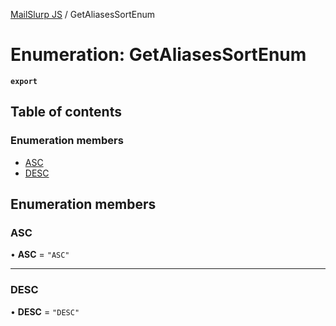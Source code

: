 [MailSlurp JS](../README.md) / GetAliasesSortEnum

# Enumeration: GetAliasesSortEnum

**`export`**

## Table of contents

### Enumeration members

- [ASC](GetAliasesSortEnum.md#asc)
- [DESC](GetAliasesSortEnum.md#desc)

## Enumeration members

### ASC

• **ASC** = `"ASC"`

___

### DESC

• **DESC** = `"DESC"`

